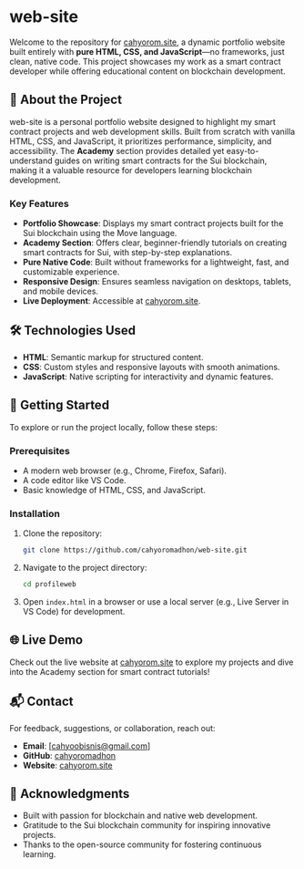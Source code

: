 # web-site

Welcome to the repository for [cahyorom.site](https://cahyorom.site), a dynamic portfolio website built entirely with **pure HTML, CSS, and JavaScript**—no frameworks, just clean, native code. This project showcases my work as a smart contract developer while offering educational content on blockchain development.

## 📖 About the Project

web-site is a personal portfolio website designed to highlight my smart contract projects and web development skills. Built from scratch with vanilla HTML, CSS, and JavaScript, it prioritizes performance, simplicity, and accessibility. The **Academy** section provides detailed yet easy-to-understand guides on writing smart contracts for the Sui blockchain, making it a valuable resource for developers learning blockchain development.

### Key Features
- **Portfolio Showcase**: Displays my smart contract projects built for the Sui blockchain using the Move language.
- **Academy Section**: Offers clear, beginner-friendly tutorials on creating smart contracts for Sui, with step-by-step explanations.
- **Pure Native Code**: Built without frameworks for a lightweight, fast, and customizable experience.
- **Responsive Design**: Ensures seamless navigation on desktops, tablets, and mobile devices.
- **Live Deployment**: Accessible at [cahyorom.site](https://cahyorom.site).

## 🛠️ Technologies Used
- **HTML**: Semantic markup for structured content.
- **CSS**: Custom styles and responsive layouts with smooth animations.
- **JavaScript**: Native scripting for interactivity and dynamic features.

## 🚀 Getting Started

To explore or run the project locally, follow these steps:

### Prerequisites
- A modern web browser (e.g., Chrome, Firefox, Safari).
- A code editor like VS Code.
- Basic knowledge of HTML, CSS, and JavaScript.

### Installation
1. Clone the repository:
   ```bash
   git clone https://github.com/cahyoromadhon/web-site.git
   ```
2. Navigate to the project directory:
   ```bash
   cd profileweb
   ```
3. Open `index.html` in a browser or use a local server (e.g., Live Server in VS Code) for development.

## 🌐 Live Demo

Check out the live website at [cahyorom.site](https://cahyorom.site) to explore my projects and dive into the Academy section for smart contract tutorials!

## 📬 Contact

For feedback, suggestions, or collaboration, reach out:
- **Email**: [cahyoobisnis@gmail.com]
- **GitHub**: [cahyoromadhon](https://github.com/cahyoromadhon)
- **Website**: [cahyorom.site](https://cahyorom.site)

## 🙌 Acknowledgments

- Built with passion for blockchain and native web development.
- Gratitude to the Sui blockchain community for inspiring innovative projects.
- Thanks to the open-source community for fostering continuous learning.
